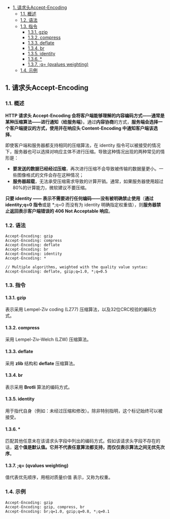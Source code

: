 - [1. 请求头Accept-Encoding](#1-请求头accept-encoding)
  - [1.1. 概述](#11-概述)
  - [1.2. 语法](#12-语法)
  - [1.3. 指令](#13-指令)
    - [1.3.1. gzip](#131-gzip)
    - [1.3.2. compress](#132-compress)
    - [1.3.3. deflate](#133-deflate)
    - [1.3.4. br](#134-br)
    - [1.3.5. identity](#135-identity)
    - [1.3.6. *](#136-)
    - [1.3.7. ;q= (qvalues weighting)](#137-q-qvalues-weighting)
  - [1.4. 示例](#14-示例)

## 1. 请求头Accept-Encoding

### 1.1. 概述

**HTTP 请求头 Accept-Encoding 会将客户端能够理解的内容编码方式——通常是某种压缩算法——进行通知（给服务端）**。通过**内容协商**的方式，**服务端会选择一个客户端提议的方式，使用并在响应头 Content-Encoding 中通知客户端该选择**。

即使客户端和服务器都支持相同的压缩算法，在 identity 指令可以被接受的情况下，服务器也可以选择对响应主体不进行压缩。导致这种情况出现的两种常见的情形是：

- **要发送的数据已经经过压缩**，再次进行压缩不会导致被传输的数据量更小。一些图像格式的文件会存在这种情况；
- **服务器超载**，无法承受压缩需求导致的计算开销。通常，如果服务器使用超过80%的计算能力，微软建议不要压缩。

**只要 identity —— 表示不需要进行任何编码——没有被明确禁止使用**（**通过 identity;q=0 指令**或是 *;q=0 而没有为 identity 明确指定权重值），则**服务器禁止返回表示客户端错误的 406 Not Acceptable 响应**。



### 1.2. 语法

```
Accept-Encoding: gzip
Accept-Encoding: compress
Accept-Encoding: deflate
Accept-Encoding: br
Accept-Encoding: identity
Accept-Encoding: *

// Multiple algorithms, weighted with the quality value syntax:
Accept-Encoding: deflate, gzip;q=1.0, *;q=0.5
```

### 1.3. 指令


#### 1.3.1. gzip

表示采用 Lempel-Ziv coding (LZ77) 压缩算法，以及32位CRC校验的编码方式。

#### 1.3.2. compress

采用 Lempel-Ziv-Welch (LZW) 压缩算法。

#### 1.3.3. deflate

采用 **zlib** 结构和 **deflate** 压缩算法。

#### 1.3.4. br

表示采用 **Brotli** 算法的编码方式。

#### 1.3.5. identity

用于指代自身（例如：未经过压缩和修改）。除非特别指明，这个标记始终可以被接受。

#### 1.3.6. *

匹配其他任意未在该请求头字段中列出的编码方式。假如该请求头字段不存在的话，**这个值是默认值。它并不代表任意算法都支持，而仅仅表示算法之间无优先次序**。

#### 1.3.7. ;q= (qvalues weighting)

值代表优先顺序，用相对质量价值 表示，又称为权重。


### 1.4. 示例

```
Accept-Encoding: gzip
Accept-Encoding: gzip, compress, br
Accept-Encoding: br;q=1.0, gzip;q=0.8, *;q=0.1
```